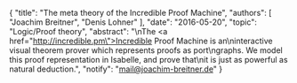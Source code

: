 {
    "title": "The meta theory of the Incredible Proof Machine",
    "authors": [
        "Joachim Breitner",
        "Denis Lohner"
    ],
    "date": "2016-05-20",
    "topic": "Logic/Proof theory",
    "abstract": "\nThe <a href=\"http://incredible.pm\">Incredible Proof Machine</a> is an\ninteractive visual theorem prover which represents proofs as port\ngraphs. We model this proof representation in Isabelle, and prove that\nit is just as powerful as natural deduction.",
    "notify": "mail@joachim-breitner.de"
}